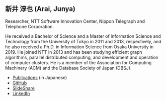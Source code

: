 ## 新井 淳也 (Arai, Junya)

Researcher, NTT Software Innovation Center, Nippon Telegraph and Telephone Corporation.

He received a Bachelor of Science and a Master of Information Science and Technology from the University of Tokyo in 2011 and 2013, respectively, and he also received a Ph.D. in Information Science from Osaka University in 2019. He joined NTT in 2013 and has been studying efficient graph algorithms, parallel distributed computing, and development and operation of computer clusters. He is a member of the Association for Computing Machinery (ACM) and the Database Society of Japan (DBSJ).

- [Publications](pubs.pdf) (in Japanese)
- [GitHub](https://github.com/araij)
- [SlideShare](https://www.slideshare.net/ssusere4a540/)
- [LinkedIn](https://www.linkedin.com/in/araij/)

